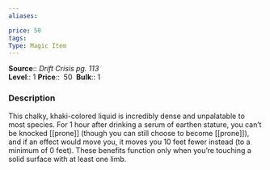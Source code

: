 ```yaml
---
aliases: 

price: 50
tags: 
Type: Magic Item
---
```

**Source**:: _Drift Crisis pg. 113_  
**Level**:: 1
**Price**::  50 
**Bulk**:: 1

### Description

This chalky, khaki-colored liquid is incredibly dense and unpalatable to most species. For 1 hour after drinking a serum of earthen stature, you can’t be knocked [[prone]] (though you can still choose to become [[prone]]), and if an effect would move you, it moves you 10 feet fewer instead (to a minimum of 0 feet). These benefits function only when you’re touching a solid surface with at least one limb.
